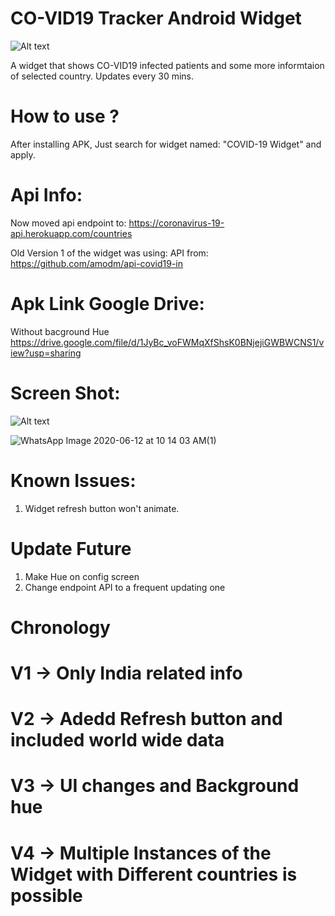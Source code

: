 
# CO-VID19 Tracker Android Widget


![Alt text](https://user-images.githubusercontent.com/1622949/77534561-e56a1e00-6ebe-11ea-9bf7-a78fca35b9d4.png "")


A widget that shows CO-VID19 infected patients and some more informtaion of selected country. 
Updates every 30 mins.

# How to use ?
After installing APK, Just search for widget named: "COVID-19 Widget" and apply.

# Api Info:
Now moved api endpoint to:
https://coronavirus-19-api.herokuapp.com/countries

Old Version 1 of the widget was using:
API from: https://github.com/amodm/api-covid19-in


# Apk Link Google Drive:
Without bacground Hue
https://drive.google.com/file/d/1JyBc_voFWMqXfShsK0BNjejiGWBWCNS1/view?usp=sharing

Screen Shot:
=============
![Alt text](https://user-images.githubusercontent.com/1622949/77533640-40027a80-6ebd-11ea-85df-f5b630773b53.png "")

![WhatsApp Image 2020-06-12 at 10 14 03 AM(1)](https://user-images.githubusercontent.com/1622949/84469365-81c1e680-ac9e-11ea-90ca-a6d8c624da13.jpeg)


# Known Issues:
1) Widget refresh button won't animate.

# Update Future
1) Make Hue on config screen
2) Change endpoint API to a frequent updating one 

# Chronology
# V1 -> Only India related info 
# V2 -> Adedd Refresh button and included world wide data
# V3 -> UI changes and Background hue
# V4 -> Multiple Instances of the Widget with Different countries is possible



